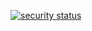 [![security status](http://local.meterian.com/badge/pb/556493b4-9d35-4a94-a80b-1abb6eec96c5/security?branch=master)](http://local.meterian.com/projects/?id=556493b4-9d35-4a94-a80b-1abb6eec96c5)

